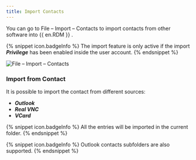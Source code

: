 ```yaml
---
title: Import Contacts
---
```

You can go to File – Import – Contacts   to import contacts from other software into   {{ en.RDM }} . 

{% snippet icon.badgeInfo %} 
The import feature is only active if the import ***Privilege*** has been enabled inside the user account. 
{% endsnippet %}
 
![File – Import – Contacts](/img/en/rdm/windows/clip10882.png) 

### Import from Contact 

It is possible to import the contact from different sources:  

* ***Outlook*** 
* ***Real VNC*** 
* ***VCard*** 

{% snippet icon.badgeInfo %} 
All the entries will be imported in the current folder. 
{% endsnippet %}
 
{% snippet icon.badgeInfo %} 
Outlook contacts subfolders are also supported. 
{% endsnippet %}
 

